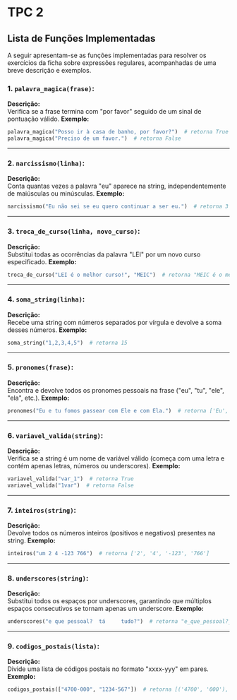 # TPC 2

## **Lista de Funções Implementadas**

A seguir apresentam-se as funções implementadas para resolver os exercícios da ficha sobre expressões regulares, acompanhadas de uma breve descrição e exemplos.

### 1. **`palavra_magica(frase)`:**  
**Descrição:**  
Verifica se a frase termina com "por favor" seguido de um sinal de pontuação válido.
**Exemplo:**  
```python
palavra_magica("Posso ir à casa de banho, por favor?")  # retorna True
palavra_magica("Preciso de um favor.")  # retorna False
```

---

### 2. **`narcissismo(linha)`:**  
**Descrição:**  
Conta quantas vezes a palavra "eu" aparece na string, independentemente de maiúsculas ou minúsculas.
**Exemplo:**  
```python
narcissismo("Eu não sei se eu quero continuar a ser eu.")  # retorna 3
```

---

### 3. **`troca_de_curso(linha, novo_curso)`:**  
**Descrição:**  
Substitui todas as ocorrências da palavra "LEI" por um novo curso especificado.
**Exemplo:**  
```python
troca_de_curso("LEI é o melhor curso!", "MEIC")  # retorna "MEIC é o melhor curso!"
```

---

### 4. **`soma_string(linha)`:**  
**Descrição:**  
Recebe uma string com números separados por vírgula e devolve a soma desses números.
**Exemplo:**  
```python
soma_string("1,2,3,4,5")  # retorna 15
```

---

### 5. **`pronomes(frase)`:**  
**Descrição:**  
Encontra e devolve todos os pronomes pessoais na frase ("eu", "tu", "ele", "ela", etc.).
**Exemplo:**  
```python
pronomes("Eu e tu fomos passear com Ele e com Ela.")  # retorna ['Eu', 'tu', 'Ele', 'Ela']
```

---

### 6. **`variavel_valida(string)`:**  
**Descrição:**  
Verifica se a string é um nome de variável válido (começa com uma letra e contém apenas letras, números ou underscores).
**Exemplo:**  
```python
variavel_valida("var_1")  # retorna True
variavel_valida("1var")  # retorna False
```

---

### 7. **`inteiros(string)`:**  
**Descrição:**  
Devolve todos os números inteiros (positivos e negativos) presentes na string.
**Exemplo:**  
```python
inteiros("um 2 4 -123 766")  # retorna ['2', '4', '-123', '766']
```

---

### 8. **`underscores(string)`:**  
**Descrição:**  
Substitui todos os espaços por underscores, garantindo que múltiplos espaços consecutivos se tornam apenas um underscore.
**Exemplo:**  
```python
underscores("e que pessoal?  tá     tudo?")  # retorna "e_que_pessoal?_tá_tudo?"
```

---

### 9. **`codigos_postais(lista)`:**  
**Descrição:**  
Divide uma lista de códigos postais no formato "xxxx-yyy" em pares.
**Exemplo:**  
```python
codigos_postais(["4700-000", "1234-567"])  # retorna [('4700', '000'), ('1234', '567')]
```

